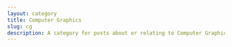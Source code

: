 ```yaml
---
layout: category
title: Computer Graphics
slug: cg
description: A category for posts about or relating to Computer Graphics.
---
```


